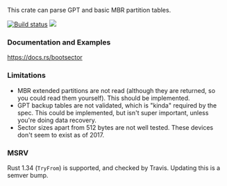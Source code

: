 This crate can parse GPT and basic MBR partition tables.

[![Build status](https://api.travis-ci.org/FauxFaux/bootsector.png)](https://travis-ci.org/FauxFaux/bootsector)
[![](http://meritbadge.herokuapp.com/bootsector)](https://crates.io/crates/bootsector)


### Documentation and Examples

https://docs.rs/bootsector

### Limitations

 * MBR extended partitions are not read (although they are returned, so you could read
   them yourself). This should be implemented.
 * GPT backup tables are not validated, which is "kinda" required by the spec. This
   could be implemented, but isn't super important, unless you're doing data recovery.
 * Sector sizes apart from 512 bytes are not well tested. These devices don't seem to
   exist as of 2017.

### MSRV

Rust 1.34 (`TryFrom`) is supported, and checked by Travis.
Updating this is a semver bump.
